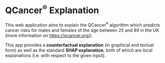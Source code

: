 # QCancer<sup>&reg;</sup> Explanation

This web application aims to explain the QCancer<sup>&reg;</sup> algorithm which predicts cancer risks for males and females of the age between 25 and 89 in the UK (more information on https://qcancer.org/).

This app provides a **counterfactual explanation** (in graphical and textual form) as well as the standard **SHAP explanation**, both of which are local explanations (i.e. with respect to the given input).
